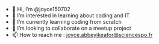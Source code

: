 - 👋 Hi, I’m @joyce150702
- 👀 I’m interested in learning about coding and IT
- 🌱 I’m currently learning coding from scratch
- 💞️ I’m looking to collaborate on a meetup project
- 📫 How to reach me : joyce.abbeyikeafor@sciencespo.fr

<!---
joyce150702/joyce150702 is a ✨ special ✨ repository because its `README.md` (this file) appears on your GitHub profile.
You can click the Preview link to take a look at your changes.
--->
